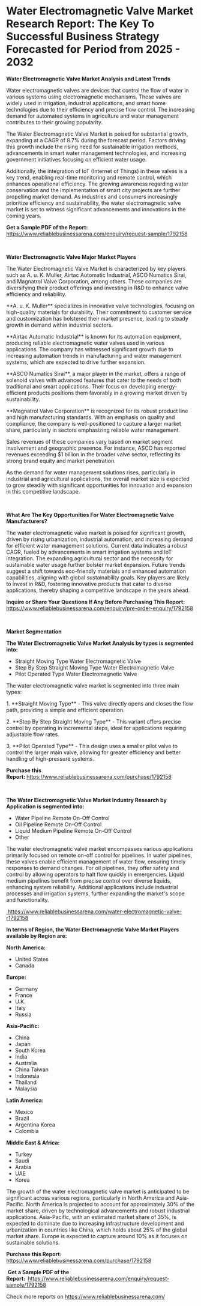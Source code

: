 <p><h1>Water Electromagnetic Valve Market Research Report: The Key To Successful Business Strategy Forecasted for Period from 2025 - 2032</h1></p><p><strong>Water Electromagnetic Valve Market Analysis and Latest Trends</strong></p>
<p><p>Water electromagnetic valves are devices that control the flow of water in various systems using electromagnetic mechanisms. These valves are widely used in irrigation, industrial applications, and smart home technologies due to their efficiency and precise flow control. The increasing demand for automated systems in agriculture and water management contributes to their growing popularity.</p><p>The Water Electromagnetic Valve Market is poised for substantial growth, expanding at a CAGR of 8.7% during the forecast period. Factors driving this growth include the rising need for sustainable irrigation methods, advancements in smart water management technologies, and increasing government initiatives focusing on efficient water usage. </p><p>Additionally, the integration of IoT (Internet of Things) in these valves is a key trend, enabling real-time monitoring and remote control, which enhances operational efficiency. The growing awareness regarding water conservation and the implementation of smart city projects are further propelling market demand. As industries and consumers increasingly prioritize efficiency and sustainability, the water electromagnetic valve market is set to witness significant advancements and innovations in the coming years.</p></p>
<p><strong>Get a Sample PDF of the Report:&nbsp;</strong> <a href="https://www.reliablebusinessarena.com/enquiry/request-sample/1792158?utm_campaign=3270&utm_medium=2&utm_source=Github&utm_content=ia&utm_term=10042025&utm_id=water-electromagnetic-valve">https://www.reliablebusinessarena.com/enquiry/request-sample/1792158</a></p>
<p>&nbsp;</p>
<p><strong>Water Electromagnetic Valve Major Market Players</strong></p>
<p><p>The Water Electromagnetic Valve Market is characterized by key players such as A. u. K. Muller, Airtac Automatic Industrial, ASCO Numatics Sirai, and Magnatrol Valve Corporation, among others. These companies are diversifying their product offerings and investing in R&D to enhance valve efficiency and reliability.</p><p>**A. u. K. Muller** specializes in innovative valve technologies, focusing on high-quality materials for durability. Their commitment to customer service and customization has bolstered their market presence, leading to steady growth in demand within industrial sectors.</p><p>**Airtac Automatic Industrial** is known for its automation equipment, producing reliable electromagnetic water valves used in various applications. The company has witnessed significant growth due to increasing automation trends in manufacturing and water management systems, which are expected to drive further expansion.</p><p>**ASCO Numatics Sirai**, a major player in the market, offers a range of solenoid valves with advanced features that cater to the needs of both traditional and smart applications. Their focus on developing energy-efficient products positions them favorably in a growing market driven by sustainability.</p><p>**Magnatrol Valve Corporation** is recognized for its robust product line and high manufacturing standards. With an emphasis on quality and compliance, the company is well-positioned to capture a larger market share, particularly in sectors emphasizing reliable water management.</p><p>Sales revenues of these companies vary based on market segment involvement and geographic presence. For instance, ASCO has reported revenues exceeding $1 billion in the broader valve sector, reflecting its strong brand equity and market penetration. </p><p>As the demand for water management solutions rises, particularly in industrial and agricultural applications, the overall market size is expected to grow steadily with significant opportunities for innovation and expansion in this competitive landscape.</p></p>
<p>&nbsp;</p>
<p><strong>What Are The Key Opportunities For Water Electromagnetic Valve Manufacturers?</strong></p>
<p><p>The water electromagnetic valve market is poised for significant growth, driven by rising urbanization, industrial automation, and increasing demand for efficient water management solutions. Current data indicates a robust CAGR, fueled by advancements in smart irrigation systems and IoT integration. The expanding agricultural sector and the necessity for sustainable water usage further bolster market expansion. Future trends suggest a shift towards eco-friendly materials and enhanced automation capabilities, aligning with global sustainability goals. Key players are likely to invest in R&D, fostering innovative products that cater to diverse applications, thereby shaping a competitive landscape in the years ahead.</p></p>
<p><strong>Inquire or Share Your Questions If Any Before Purchasing This Report:</strong> <a href="https://www.reliablebusinessarena.com/enquiry/pre-order-enquiry/1792158?utm_campaign=3270&utm_medium=2&utm_source=Github&utm_content=ia&utm_term=10042025&utm_id=water-electromagnetic-valve">https://www.reliablebusinessarena.com/enquiry/pre-order-enquiry/1792158</a></p>
<p>&nbsp;</p>
<p><strong>Market Segmentation</strong></p>
<p><strong>The Water Electromagnetic Valve Market Analysis by types is segmented into:</strong></p>
<p><ul><li>Straight Moving Type Water Electromagnetic Valve</li><li>Step By Step Straight Moving Type Water Electromagnetic Valve</li><li>Pilot Operated Type Water Electromagnetic Valve</li></ul></p>
<p><p>The water electromagnetic valve market is segmented into three main types: </p><p>1. **Straight Moving Type** - This valve directly opens and closes the flow path, providing a simple and efficient operation.</p><p>  </p><p>2. **Step By Step Straight Moving Type** - This variant offers precise control by operating in incremental steps, ideal for applications requiring adjustable flow rates.</p><p>3. **Pilot Operated Type** - This design uses a smaller pilot valve to control the larger main valve, allowing for greater efficiency and better handling of high-pressure systems.</p></p>
<p><strong>Purchase this Report:&nbsp;</strong><a href="https://www.reliablebusinessarena.com/purchase/1792158?utm_campaign=3270&utm_medium=2&utm_source=Github&utm_content=ia&utm_term=10042025&utm_id=water-electromagnetic-valve">https://www.reliablebusinessarena.com/purchase/1792158</a></p>
<p>&nbsp;</p>
<p><strong>The Water Electromagnetic Valve Market Industry Research by Application is segmented into:</strong></p>
<p><ul><li>Water Pipeline Remote On-Off Control</li><li>Oil Pipeline Remote On-Off Control</li><li>Liquid Medium Pipeline Remote On-Off Control</li><li>Other</li></ul></p>
<p><p>The water electromagnetic valve market encompasses various applications primarily focused on remote on-off control for pipelines. In water pipelines, these valves enable efficient management of water flow, ensuring timely responses to demand changes. For oil pipelines, they offer safety and control by allowing operators to halt flow quickly in emergencies. Liquid medium pipelines benefit from precise control over diverse liquids, enhancing system reliability. Additional applications include industrial processes and irrigation systems, further expanding the market's scope and functionality.</p></p>
<p><a href="https://www.reliablebusinessarena.com/water-electromagnetic-valve-r1792158?utm_campaign=3270&utm_medium=2&utm_source=Github&utm_content=ia&utm_term=10042025&utm_id=water-electromagnetic-valve">&nbsp;https://www.reliablebusinessarena.com/water-electromagnetic-valve-r1792158</a></p>
<p><strong>In terms of Region, the Water Electromagnetic Valve Market Players available by Region are:</strong></p>
<p>
    <p> <strong> North America: </strong>
        <ul>
            <li>United States</li>
            <li>Canada</li>
        </ul>
        </p> 
    <p> <strong> Europe: </strong>
        <ul>
            <li>Germany</li>
            <li>France</li>
            <li>U.K.</li>
            <li>Italy</li>
            <li>Russia</li>
        </ul>
        </p> 
    <p> <strong> Asia-Pacific: </strong>
        <ul>
            <li>China</li>
            <li>Japan</li>
            <li>South Korea</li>
            <li>India</li>
            <li>Australia</li>
            <li>China Taiwan</li>
            <li>Indonesia</li>
            <li>Thailand</li>
            <li>Malaysia</li>
        </ul>
        </p> 
    <p> <strong> Latin America: </strong>
        <ul>
            <li>Mexico</li>
            <li>Brazil</li>
            <li>Argentina Korea</li>
            <li>Colombia</li>
        </ul>
        </p> 
    <p> <strong> Middle East & Africa: </strong>
        <ul>
            <li>Turkey</li>
            <li>Saudi</li>
            <li>Arabia</li>
            <li>UAE</li>
            <li>Korea</li>
        </ul>
    </p>
    </p>
<p><p>The growth of the water electromagnetic valve market is anticipated to be significant across various regions, particularly in North America and Asia-Pacific. North America is projected to account for approximately 30% of the market share, driven by technological advancements and robust industrial applications. Asia-Pacific, with an estimated market share of 35%, is expected to dominate due to increasing infrastructure development and urbanization in countries like China, which holds about 25% of the global market share. Europe is expected to capture around 10% as it focuses on sustainable solutions.</p></p>
<p><strong>Purchase this Report: </strong><a href="https://www.reliablebusinessarena.com/purchase/1792158?utm_campaign=3270&utm_medium=2&utm_source=Github&utm_content=ia&utm_term=10042025&utm_id=water-electromagnetic-valve">https://www.reliablebusinessarena.com/purchase/1792158</a></p>
<p>&nbsp;<strong>Get a Sample PDF of the Report:&nbsp;&nbsp;</strong><a href="https://www.reliablebusinessarena.com/enquiry/request-sample/1792158?utm_campaign=3270&utm_medium=2&utm_source=Github&utm_content=ia&utm_term=10042025&utm_id=water-electromagnetic-valve">https://www.reliablebusinessarena.com/enquiry/request-sample/1792158</a></p>
<p><strong></strong></p>
<p>Check more reports on <a href="https://www.reliablebusinessarena.com/?utm_campaign=3270&utm_medium=2&utm_source=Github&utm_content=ia&utm_term=10042025&utm_id=water-electromagnetic-valve">https://www.reliablebusinessarena.com/</a></p>
